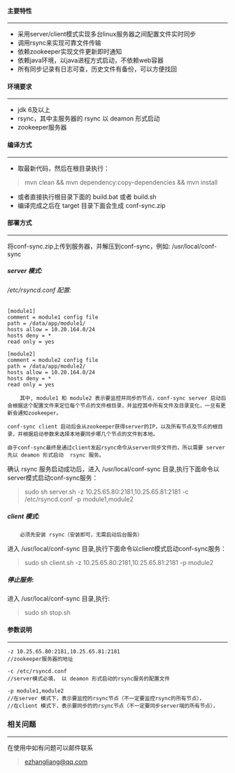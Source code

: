 #### 主要特性
-------------
- 采用server/client模式实现多台linux服务器之间配置文件实时同步
- 调用rsync来实现可靠文件传输
- 依赖zookeeper实现文件更新即时通知
- 依赖java环境，以java进程方式启动，不依赖web容器
- 所有同步记录有日志可查，历史文件有备份，可以方便找回


#### 环境要求
-------------
- jdk 6及以上
- rsync，其中主服务器的 rsync 以 deamon 形式启动
- zookeeper服务器


#### 编译方式
-------------
 - 取最新代码，然后在根目录执行： 
 >mvn clean && mvn dependency:copy-dependencies && mvn install
 - 或者直接执行根目录下面的 build.bat 或者 build.sh
 - 编译完成之后在 target 目录下面会生成 conf-sync.zip
 
#### 部署方式
-------------
 将conf-sync.zip上传到服务器，并解压到conf-sync，例如: /usr/local/conf-sync
 ##### server 模式:
 ###### /etc/rsyncd.conf 配置:

```
[module1]
comment = module1 config file
path = /data/app/module1/
hosts allow = 10.20.164.0/24
hosts deny = *
read only = yes
 
[module2]
comment = module2 config file
path = /data/app/module2/
hosts allow = 10.20.164.0/24
hosts deny = *
read only = yes
```

		其中, module1 和 module2 表示要监控并同步的节点，conf-sync server 启动后会根据这个配置文件来定位每个节点的文件根目录，并监控其中所有文件及目录变化，一旦有更新会通知zookeeper。
		
	conf-sync client 启动后会从zookeeper获得server的IP，以及所有节点及节点的根目录，并根据启动参数来选择本地要同步哪几个节点的文件到本地。
		
	由于conf-sync最终是通过client发起rsync命令从server同步文件的，所以需要 server 先以 deamon 形式启动  rsync 服务。
确认 rsync 服务启动成功后，进入 /usr/local/conf-sync 目录,执行下面命令以server模式启动conf-sync服务：
 > sudo sh server.sh  -z 10.25.65.80:2181,10.25.65.81:2181 -c /etc/rsyncd.conf -p module1,module2
 
 ##### client 模式:
 		必须先安装 rsync（安装即可，无需启动后台服务）
 进入 /usr/local/conf-sync 目录,执行下面命令以client模式启动conf-sync服务：
 > sudo sh client.sh  -z 10.25.65.80:2181,10.25.65.81:2181  -p module2
 
 ##### 停止服务:
 进入 /usr/local/conf-sync 目录,执行:
 > sudo sh stop.sh
 
#### 参数说明
-------------
```
-z 10.25.65.80:2181,10.25.65.81:2181
//zookeeper服务器的地址

-c /etc/rsyncd.conf
//server模式必填， 以 deamon 形式启动的rsync服务的配置文件

-p module1,module2
//在server 模式下，表示要监控的rsync节点（不一定要监控rsync的所有节点），
//在client 模式下，表示要同步的的rsync节点（不一定要同步server端的所有节点），
```


### 相关问题
-------------
在使用中如有问题可以邮件联系
> ezhangliang@qq.com
